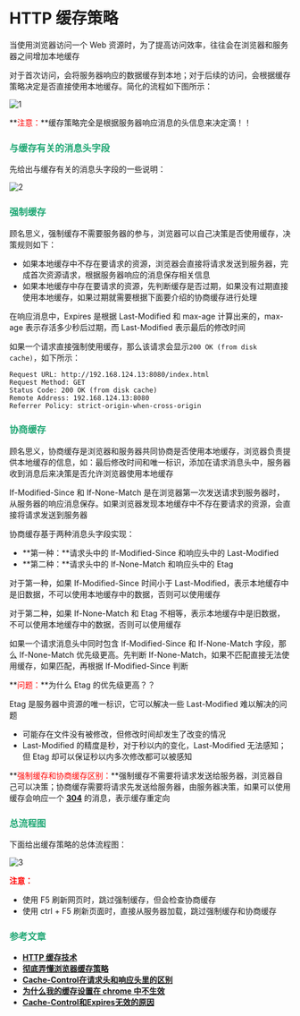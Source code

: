 # HTTP 缓存策略

当使用浏览器访问一个 Web 资源时，为了提高访问效率，往往会在浏览器和服务器之间增加本地缓存

对于首次访问，会将服务器响应的数据缓存到本地；对于后续的访问，会根据缓存策略决定是否直接使用本地缓存。简化的流程如下图所示：

![1](https://cdn.jsdelivr.net/gh/LFool/new-image-hosting@master/20230526/0700211685055621d1lOGz1.svg)

**<font color='red'>注意：</font>**缓存策略完全是根据服务器响应消息的头信息来决定滴！！

### <font color=#1FA774>与缓存有关的消息头字段</font>

先给出与缓存有关的消息头字段的一些说明：

![2](https://cdn.jsdelivr.net/gh/LFool/new-image-hosting@master/20230526/0731241685057484ZZ8guB2.svg)

### <font color=#1FA774>强制缓存</font>

顾名思义，强制缓存不需要服务器的参与，浏览器可以自己决策是否使用缓存，决策规则如下：

- 如果本地缓存中不存在要请求的资源，浏览器会直接将请求发送到服务器，完成首次资源请求，根据服务器响应的消息保存相关信息
- 如果本地缓存中存在要请求的资源，先判断缓存是否过期，如果没有过期直接使用本地缓存，如果过期就需要根据下面要介绍的协商缓存进行处理

在响应消息中，Expires 是根据 Last-Modified 和 max-age 计算出来的，max-age 表示存活多少秒后过期，而 Last-Modified 表示最后的修改时间

如果一个请求直接强制使用缓存，那么该请求会显示`200 OK (from disk cache)`，如下所示：

```
Request URL: http://192.168.124.13:8080/index.html
Request Method: GET
Status Code: 200 OK (from disk cache)
Remote Address: 192.168.124.13:8080
Referrer Policy: strict-origin-when-cross-origin
```

### <font color=#1FA774>协商缓存</font>

顾名思义，协商缓存是浏览器和服务器共同协商是否使用本地缓存，浏览器负责提供本地缓存的信息，如：最后修改时间和唯一标识，添加在请求消息头中，服务器收到消息后来决策是否允许浏览器使用本地缓存

If-Modified-Since 和 If-None-Match 是在浏览器第一次发送请求到服务器时，从服务器的响应消息保存。如果浏览器发现本地缓存中不存在要请求的资源，会直接将请求发送到服务器

协商缓存基于两种消息头字段实现：

- **第一种：**请求头中的 If-Modified-Since 和响应头中的 Last-Modified
- **第二种：**请求头中的 If-None-Match 和响应头中的 Etag

对于第一种，如果 If-Modified-Since 时间小于 Last-Modified，表示本地缓存中是旧数据，不可以使用本地缓存中的数据，否则可以使用缓存

对于第二种，如果 If-None-Match 和 Etag 不相等，表示本地缓存中是旧数据，不可以使用本地缓存中的数据，否则可以使用缓存

如果一个请求消息头中同时包含 If-Modified-Since 和 If-None-Match 字段，那么 If-None-Match 优先级更高。先判断 If-None-Match，如果不匹配直接无法使用缓存，如果匹配，再根据 If-Modified-Since 判断

**<font color='red'>问题：</font>**为什么 Etag 的优先级更高？？

Etag 是服务器中资源的唯一标识，它可以解决一些 Last-Modified 难以解决的问题

- 可能存在文件没有被修改，但修改时间却发生了改变的情况
- Last-Modified 的精度是秒，对于秒以内的变化，Last-Modified 无法感知；但 Etag 却可以保证秒以内多次修改都可以被感知

**<font color='red'>强制缓存和协商缓存区别：</font>**强制缓存不需要将请求发送给服务器，浏览器自己可以决策；协商缓存需要将请求先发送给服务器，由服务器决策，如果可以使用缓存会响应一个 **[304](./HTTP-状态码.html#3xx)** 的消息，表示缓存重定向

### <font color=#1FA774>总流程图</font>

下面给出缓存策略的总体流程图：

![3](https://cdn.jsdelivr.net/gh/LFool/new-image-hosting@master/20230526/0841121685061672KvZqRS3.svg)

**<font color='red'>注意：</font>**

- 使用 F5 刷新网页时，跳过强制缓存，但会检查协商缓存
- 使用 ctrl + F5 刷新页面时，直接从服务器加载，跳过强制缓存和协商缓存

### <font color=#1FA774>参考文章</font>

- **[HTTP 缓存技术](https://xiaolincoding.com/network/2_http/http_interview.html#http-缓存技术)**
- **[彻底弄懂浏览器缓存策略](https://mp.weixin.qq.com/s/Ui7Q9k4faiD5mv_LfB4Rrw)**
- **[Cache-Control在请求头和响应头里的区别](https://juejin.cn/post/6960988505816186894)**
- **[为什么我的缓存设置在 chrome 中不生效](https://xie.infoq.cn/article/70b359ab1210efb6f5b253e24)**
- **[Cache-Control和Expires无效的原因](https://www.cnblogs.com/jimaww/p/10234074.html)**